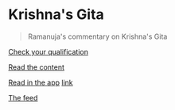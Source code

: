 # Krishna's Gita

> Ramanuja's commentary on Krishna's Gita

[Check your qualification](krishna-gita-qualifications.md)

[Read the content](https://rapalearning.github.io/gita-begin/gita/toc.html)

[Read in the app](https://play.google.com/store/apps/details?id=com.gita.sudeep.gitahtml) [link](.well-known/assetlinks.json)

[The feed](https://krishnagita-9873c.web.app/)

